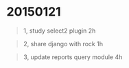 20150121
===

> 1, study select2 plugin  2h
    
> 2, share django with rock 1h

> 3, update reports query module 4h
    

